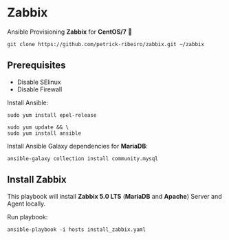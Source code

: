 # Zabbix
Ansible Provisioning **Zabbix** for **CentOS/7** :rocket:

```
git clone https://github.com/petrick-ribeiro/zabbix.git ~/zabbix
```

## Prerequisites
- Disable SElinux
- Disable Firewall

 
Install Ansible:
```
sudo yum install epel-release

sudo yum update && \
sudo yum install ansible
```

Install Ansible Galaxy dependencies for **MariaDB**:
```
ansible-galaxy collection install community.mysql
```

## Install **Zabbix**
This playbook will install **Zabbix 5.0 LTS** (**MariaDB** and **Apache**) Server and Agent locally.


Run playbook:
```
ansible-playbook -i hosts install_zabbix.yaml
```

